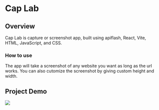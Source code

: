 # Cap Lab

## Overview

Cap Lab is capture or screenshot app, built using apiflash, React, Vite, HTML, JavaScript, and CSS.

### How to use

The app will take a screenshot of any website you want as long as the url works. You can also cutomize the screenshot by giving custom height and width.

## Project Demo

<img src="http://g.recordit.co/gFYGu3B52Q.gif"/>




